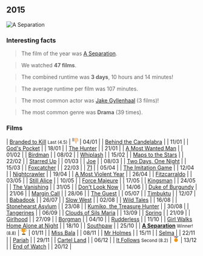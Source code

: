 ## 2015

![A Separation](http://www.cinemablography.org/uploads/1/1/7/6/11768862/published/aseparationarticlepicture-plain.jpg)

### Interesting facts

> The film of the year was [A Separation](http://www.imdb.com/title/tt1832382/).

> We watched **47 films**.

> The combined runtime was **3 days**, 10 hours and 14 minutes!

> The average runtime per film was 107 minutes.

> The most common actor was [Jake Gyllenhaal](http://www.imdb.com/name/nm0350453/) (3 films)!

> The most common genre was **Drama** (39 times).

### Films

| [Branded to Kill](http://www.imdb.com/title/tt0061882/) <small>Last (4.5)</small> | ![Last](images/last.png) | 04/01 |
| [Behind the Candelabra](http://www.imdb.com/title/tt1291580/) | | 11/01 |
| [God's Pocket](http://www.imdb.com/title/tt2920808/) | | 18/01 |
| [The Hunter](http://www.imdb.com/title/tt1703148/) | | 21/01 |
| [A Most Wanted Man](http://www.imdb.com/title/tt1972571/) | | 01/02 |
| [Birdman](http://www.imdb.com/title/tt0061237/) | | 08/02 |
| [Whiplash](http://www.imdb.com/title/tt2582802/) | | 15/02 |
| [Maps to the Stars](http://www.imdb.com/title/tt2172584/) | | 22/02 |
| [Starred Up](http://www.imdb.com/title/tt2567712/) | | 01/03 |
| [Joe](http://www.imdb.com/title/tt2382396/) | | 08/03 |
| [Two Days, One Night](http://www.imdb.com/title/tt2737050/) | | 15/03 |
| [Foxcatcher](http://www.imdb.com/title/tt1100089/) | | 22/03 |
| [71](http://www.imdb.com/title/tt2614684/) | | 05/04 |
| [The Imitation Game](http://www.imdb.com/title/tt2084970/) | | 12/04 |
| [Nightcrawler](http://www.imdb.com/title/tt2872718/) | | 19/04 |
| [A Most Violent Year](http://www.imdb.com/title/tt2937898/) | | 26/04 |
| [Fitzcarraldo](http://www.imdb.com/title/tt0083946/) | | 03/05 |
| [Still Alice](http://www.imdb.com/title/tt3316960/) | | 10/05 |
| [Force Majeure](http://www.imdb.com/title/tt2121382/) | | 17/05 |
| [Kingsman](http://www.imdb.com/title/tt6292660/) | | 24/05 |
| [The Vanishing](http://www.imdb.com/title/tt0096163/) | | 31/05 |
| [Don't Look Now](http://www.imdb.com/title/tt0069995/) | | 14/06 |
| [Duke of Burgundy](http://www.imdb.com/title/tt2570858/) | | 21/06 |
| [Margin Call](http://www.imdb.com/title/tt1615147/) | | 28/06 |
| [The Guest](http://www.imdb.com/title/tt2980592/) | | 05/07 |
| [Timbuktu](http://www.imdb.com/title/tt3409392/) | | 12/07 |
| [Babadook](http://www.imdb.com/title/tt2321549/) | | 26/07 |
| [Slow West](http://www.imdb.com/title/tt3205376/) | | 02/08 |
| [Wild Tales](http://www.imdb.com/title/tt3011894/) | | 16/08 |
| [Stonehearst Asylum](http://www.imdb.com/title/tt1772264/) | | 23/08 |
| [Kumiko, the Treasure Hunter](http://www.imdb.com/title/tt3263614/) | | 30/08 |
| [Tangerines](http://www.imdb.com/title/tt2991224/) | | 06/09 |
| [Clouds of Sils Maria](http://www.imdb.com/title/tt2452254/) | | 13/09 |
| [Spring](http://www.imdb.com/title/tt3395184/) | | 21/09 |
| [Girlhood](http://www.imdb.com/title/tt3655522/) | | 27/09 |
| [Borgman](http://www.imdb.com/title/tt1954315/) | | 04/10 |
| [Rudderless](http://www.imdb.com/title/tt1798243/) | | 11/10 |
| [Girl Walks Home Alone at Night](http://www.imdb.com/title/tt2326554/) | | 18/10 |
| [Southpaw](http://www.imdb.com/title/tt1798684/) | | 25/10 |
| [**A Separation**](http://www.imdb.com/title/tt1832382/) <small>Winner! (8.8)</small> | ![Winner!](/images/first.png) | 01/11 |
| [Miss Bala](http://www.imdb.com/title/tt1911600/) | | 08/11 |
| [Mr Holmes](http://www.imdb.com/title/tt3168230/) | | 15/11 |
| [Selma](http://www.imdb.com/title/tt1020072/) | | 22/11 |
| [Pariah](http://www.imdb.com/title/tt1233334/) | | 29/11 |
| [Cartel Land](http://www.imdb.com/title/tt4126304/) | | 06/12 |
| [It Follows](http://www.imdb.com/title/tt3235888/) <small>Second (8.2)</small> | ![Second](/images/second.png) | 13/12 |
| [End of Watch](http://www.imdb.com/title/tt1855199/) | | 20/12 |